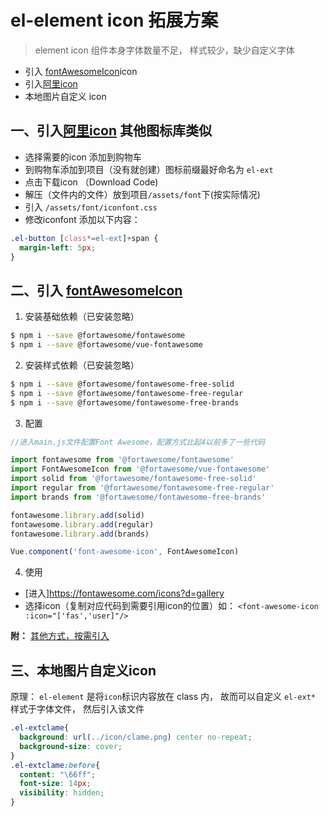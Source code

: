 # el-element icon 拓展方案

> element icon 组件本身字体数量不足， 样式较少，缺少自定义字体

- 引入 [fontAwesomeIcon](https://github.com/FortAwesome/vue-fontawesome)icon
- 引入[阿里icon](https://www.iconfont.cn/home/index)
- 本地图片自定义 icon

## 一、引入[阿里icon](https://www.iconfont.cn/home/index) 其他图标库类似

- 选择需要的icon 添加到购物车
- 到购物车添加到项目（没有就创建）图标前缀最好命名为 `el-ext`
- 点击下载icon （Download Code)
- 解压（文件内的文件）放到项目`/assets/font`下(按实际情况)
- 引入 `/assets/font/iconfont.css`
- 修改iconfont 添加以下内容：

```css
.el-button [class*=el-ext]+span {
  margin-left: 5px;
}
```

## 二、引入 [fontAwesomeIcon](https://github.com/FortAwesome/vue-fontawesome)

1. 安装基础依赖（已安装忽略）

```sh
$ npm i --save @fortawesome/fontawesome
$ npm i --save @fortawesome/vue-fontawesome
```

2. 安装样式依赖（已安装忽略）

```sh
$ npm i --save @fortawesome/fontawesome-free-solid
$ npm i --save @fortawesome/fontawesome-free-regular
$ npm i --save @fortawesome/fontawesome-free-brands
```

3. 配置

```js
//进入main.js文件配置Font Awesome，配置方式比起4以前多了一些代码

import fontawesome from '@fortawesome/fontawesome'
import FontAwesomeIcon from '@fortawesome/vue-fontawesome'
import solid from '@fortawesome/fontawesome-free-solid'
import regular from '@fortawesome/fontawesome-free-regular'
import brands from '@fortawesome/fontawesome-free-brands'

fontawesome.library.add(solid)
fontawesome.library.add(regular)
fontawesome.library.add(brands)

Vue.component('font-awesome-icon', FontAwesomeIcon)
```
4. 使用
- [进入]https://fontawesome.com/icons?d=gallery
- 选择icon（复制对应代码到需要引用icon的位置）如： `<font-awesome-icon :icon="['fas','user]"/>`

**附：** [其他方式，按需引入](https://github.com/FortAwesome/vue-fontawesome)

## 三、本地图片自定义icon

原理： `el-element` 是将`icon`标识内容放在 class 内， 故而可以自定义 `el-ext*` 样式于字体文件， 然后引入该文件
```css
.el-extclame{
  background: url(../icon/clame.png) center no-repeat;
  background-size: cover;
}
.el-extclame:before{
  content: "\66ff";
  font-size: 14px;
  visibility: hidden;
}
```
